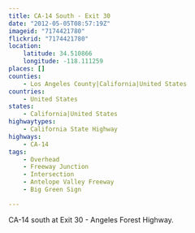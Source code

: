 ```yaml
---
title: CA-14 South - Exit 30
date: "2012-05-05T08:57:19Z"
imageid: "7174421780"
flickrid: "7174421780"
location:
    latitude: 34.510866
    longitude: -118.111259
places: []
counties:
    - Los Angeles County|California|United States
countries:
    - United States
states:
    - California|United States
highwaytypes:
    - California State Highway
highways:
    - CA-14
tags:
    - Overhead
    - Freeway Junction
    - Intersection
    - Antelope Valley Freeway
    - Big Green Sign

---
```

CA-14 south at Exit 30 - Angeles Forest Highway.